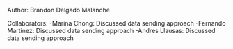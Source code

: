 Author: Brandon Delgado Malanche

Collaborators:
    -Marina Chong: Discussed data sending approach
    -Fernando Martinez: Discussed data sending approach
    -Andres Llausas: Discussed data sending approach

